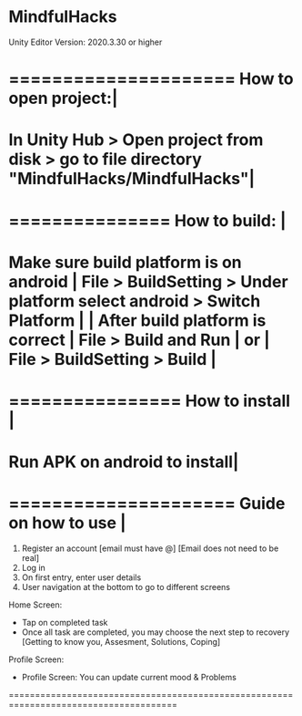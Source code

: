 # MindfulHacks

Unity Editor Version: 2020.3.30 or higher

=====================
How to open project:|
=========================================================================================
In Unity Hub > Open project from disk > go to file directory "MindfulHacks/MindfulHacks"|
=========================================================================================

===============
How to build: |
=======================================================================
Make sure build platform is on android                                |
File > BuildSetting > Under platform select android > Switch Platform |
                                                                      |
After build platform is correct                                       |
File > Build and Run                                                  |
or                                                                    |
File > BuildSetting > Build					      |
=======================================================================

================
How to install |
==============================
Run APK on android to install|
==============================

=====================
Guide on how to use |
=====================================================================================

1) Register an account [email must have @] [Email does not need to be real]
2) Log in
3) On first entry, enter user details
4) User navigation at the bottom to go to different screens

Home Screen:
- Tap on completed task
- Once all task are completed, you may choose the next step to recovery
[Getting to know you, Assesment, Solutions, Coping]

Profile Screen:
- Profile Screen: You can update current mood & Problems

======================================================================================